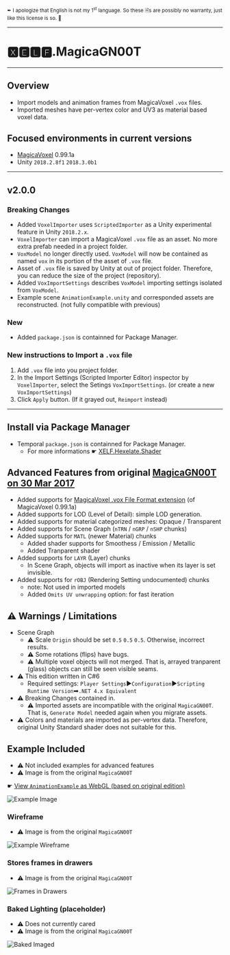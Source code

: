 <small class="info">✒ I apologize that English is not my 1<sup>st</sup> language. So these 🗎s are possibly no warranty, just like this license is so. 🐉</small>

---
# 🆇🅴🅻🅵.MagicaGN00T
---

## Overview
* Import models and animation frames from MagicaVoxel `.vox` files.
* Imported meshes have per-vertex color and UV3 as material based voxel data.

## Focused environments in current versions
* [MagicaVoxel](https://ephtracy.github.io/) 0.99.1a
* Unity `2018.2.8f1` `2018.3.0b1`

---

## v2.0.0

### Breaking Changes
* Added `VoxelImporter` uses `ScriptedImporter` as a Unity experimental feature in Unity `2018.2.x`.
* `VoxelImporter` can import a MagicaVoxel `.vox` file as an asset. No more extra prefab needed in a project folder.
* `VoxModel` no longer directly used. `VoxModel` will now be contained as named `vox` in its portion of the asset of `.vox` file.
* Asset of `.vox` file is saved by Unity at out of project folder. Therefore, you can reduce the size of the project (repository).
* Added `VoxImportSettings` describes `VoxModel` importing settings isolated from `VoxModel`.
* Example scene `AnimationExample.unity` and corresponded assets are reconstructed. (not fully compatible with previous)

### New
* Added `package.json` is containned for Package Manager.

### New instructions to Import a `.vox` file
1. Add `.vox` file into you project folder.
2. In the Import Settings (Scripted Importer Editor) inspector by `VoxelImporter`, select the Setings `VoxImportSettings`. (or create a new `VoxImportSettings`)
3. Click `Apply` button. (If it grayed out, `Reimport` instead)

---

## Install via Package Manager
* Temporal `package.json` is containned for Package Manager.
  * For more informations ☛ [XELF.Hexelate.Shader](https://github.com/xelfia/XELF.Hexelate.Shader)

## Advanced Features from original [MagicaGN00T on 30 Mar 2017](https://github.com/xelfia/MagicaGN00T/commit/fe8c4ccb6d27084c32c57d68f417feb526f6e43c)
* Added supports for [MagicaVoxel .vox File Format extension](https://github.com/ephtracy/voxel-model/blob/master/MagicaVoxel-file-format-vox-extension.txt) (of MagicaVoxel 0.99.1a)
* Added supports for LOD (Level of Detail): simple LOD generation.
* Added supports for material categorized meshes: Opaque / Transparent
* Added supports for Scene Graph (`nTRN` / `nGRP` / `nSHP` chunks)
* Added supports for `MATL` (newer Material) chunks
  * Added shader supports for Smoothess / Emission / Metallic
  * Added Tranparent shader
* Added supports for `LAYR` (Layer) chunks
  * In Scene Graph, objects will import as inactive when its layer is set invisible.
* Added supports for `rOBJ` (Rendering Setting undocumented) chunks
  * note: Not used in imported models
  * Added `Omits UV unwrapping` option: for fast iteration

## ⚠ Warnings / Limitations
* Scene Graph
  * ⚠ Scale `Origin` should be set `0.5` `0.5` `0.5`. Otherwise, incorrect results.
  * ⚠ Some rotations (flips) have bugs.
  * ⚠ Multiple voxel objects will not merged. That is, arrayed tranparent (glass) objects can still be seen visible seams.
* ⚠ This edition written in C#6
  * Required settings: `Player Settings`►`Configuration`►`Scripting Runtime Version`➡`.NET 4.x Equivalent`
* ⚠ Breaking Changes contained in.
  * ⚠ Imported assets are incompatible with the original `MagicaGN00T`. That is, `Generate Model` needed again when you migrate assets.
* ⚠ Colors and materials are imported as per-vertex data. Therefore, original Unity Standard shader does not suitable for this.

## Example Included
* ⚠ Not included examples for advanced features
* ⚠ Image is from the original `MagicaGN00T`

☛ [View `AnimationExample` as WebGL (based on original edition)](https://xelfia.github.io/XELF.MagicaGN00T/)

![Example Image](http://i.imgur.com/hGb84Dt.gif)

### Wireframe
* ⚠ Image is from the original `MagicaGN00T`

![Example Wireframe](http://i.imgur.com/mtUNBTO.png)

### Stores frames in drawers  
* ⚠ Image is from the original `MagicaGN00T`

![Frames in Drawers](http://i.imgur.com/k64ZOU2.png)

### Baked Lighting (placeholder)
* ⚠ Does not currently cared
* ⚠ Image is from the original `MagicaGN00T`

![Baked Imaged](http://i.imgur.com/GiT6omY.png)  
